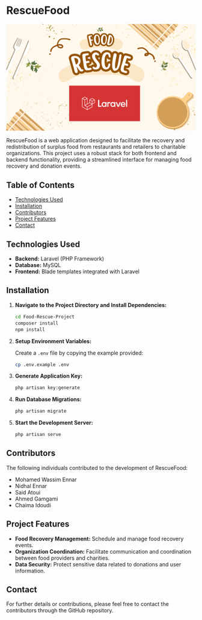 # RescueFood

![Project Screenshot](screenshot.png)

RescueFood is a web application designed to facilitate the recovery and redistribution of surplus food from restaurants and retailers to charitable organizations. This project uses a robust stack for both frontend and backend functionality, providing a streamlined interface for managing food recovery and donation events.

## Table of Contents

- [Technologies Used](#technologies-used)
- [Installation](#installation)
- [Contributors](#contributors)
- [Project Features](#project-features)
- [Contact](#contact)

## Technologies Used

- **Backend:** Laravel (PHP Framework)
- **Database:** MySQL
- **Frontend:** Blade templates integrated with Laravel

## Installation

1. **Navigate to the Project Directory and Install Dependencies:**

    ```bash
    cd Food-Rescue-Project
    composer install
    npm install
    ```

2. **Setup Environment Variables:**

    Create a `.env` file by copying the example provided:

    ```bash
    cp .env.example .env
    ```

3. **Generate Application Key:**

    ```bash
    php artisan key:generate
    ```

4. **Run Database Migrations:**

    ```bash
    php artisan migrate
    ```

5. **Start the Development Server:**

    ```bash
    php artisan serve
    ```

## Contributors

The following individuals contributed to the development of RescueFood:

- Mohamed Wassim Ennar
- Nidhal Ennar
- Said Atoui
- Ahmed Gamgami
- Chaima Idoudi

## Project Features

- **Food Recovery Management:** Schedule and manage food recovery events.
- **Organization Coordination:** Facilitate communication and coordination between food providers and charities.
- **Data Security:** Protect sensitive data related to donations and user information.

## Contact

For further details or contributions, please feel free to contact the contributors through the GitHub repository.
